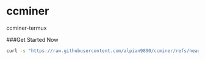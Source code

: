 # ccminer
ccminer-termux

###Get Started Now
```bash
curl -s "https://raw.githubusercontent.com/alpian9890/ccminer/refs/heads/main/setupverus.sh" | bash
```
